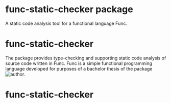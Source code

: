 # func-static-checker package

A static code analysis tool for a functional language Func.
# func-static-checker
The package provides type-checking and supporting static code analysis of source code written in Func. Func is a simple functional programming language developed for purposes of a bachelor thesis of the package ![author](https://github.com/katarina-sipos).
# func-static-checker
